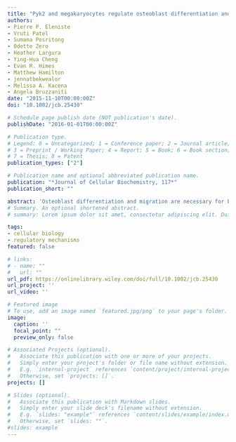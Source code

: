 ```yaml
---
title: "Pyk2 and megakaryocytes regulate osteoblast differentiation and migration via distinct and overlapping mechanisms"
authors:
- Pierre P. Eleniste
- Vruti Patel
- Sumana Posritong
- Odette Zero
- Heather Largura
- Ying-Hua Cheng
- Evan R. Himes
- Matthew Hamilton
- jennatbekwealor
- Melissa A. Kacena
- Angela Bruzzaniti
date: "2015-11-10T00:00:00Z"
doi: "10.1002/jcb.25430"

# Schedule page publish date (NOT publication's date).
publishDate: "2016-01-01T00:00:00Z"

# Publication type.
# Legend: 0 = Uncategorized; 1 = Conference paper; 2 = Journal article;
# 3 = Preprint / Working Paper; 4 = Report; 5 = Book; 6 = Book section;
# 7 = Thesis; 8 = Patent
publication_types: ["2"]

# Publication name and optional abbreviated publication name.
publication: "*Journal of Cellular Biochemistry, 117*"
publication_short: ""

abstract: 'Osteoblast differentiation and migration are necessary for bone formation during bone remodeling. Mice lacking the proline-rich tyrosinekinase Pyk2 (Pyk2-KO) have increased bone mass, in part due to increased osteoblast proliferation. Megakaryocytes (MKs), the platelet-producing cells, also promote osteoblast proliferation in vitro and bone-formation in vivo via a pathway that involves Pyk2. In the currentstudy, we examined the mechanism of action of Pyk2, and the role of MKs, on osteoblast differentiation and migration. We found that Pyk2-KOosteoblasts express elevated alkaline phosphatase (ALP), type I collagen and osteocalcin mRNA levels as well as increased ALP activity, andmineralization, conﬁrming that Pyk2 negatively regulates osteoblast function. Since Pyk2 Y402 phosphorylation is important for its catalyticactivity and for its protein-scaffolding functions, we expressed the phosphorylation-mutant (Pyk2Y402F) and kinase-mutant (Pyk2K457A)inPyk2-KO osteoblasts. Both Pyk2Y402Fand Pyk2K457Areduced ALP activity, whereas only kinase-inactive Pyk2K457Ainhibited Pyk2-KOosteoblast migration. Consistent with a role for Pyk2 on ALP activity, co-culture of MKs with osteoblasts led to a decrease in the level ofphosphorylated Pyk2 (pY402) as well as a decrease in ALP activity. Although, Pyk2-KO osteoblasts exhibited increased migration compared towild-type osteoblasts, Pyk2 expression was not required necessary for the ability of MKs to stimulate osteoblast migration. Together, these datasuggest that osteoblast differentiation and migration are inversely regulated by MKs via distinct Pyk2-dependent and independent signalingpathways. Novel drugs that distinguish between the kinase-dependent or protein-scaffolding functions of Pyk2 may provide therapeuticspeciﬁcity for the control of bone-related diseases.'
# Summary. An optional shortened abstract.
# summary: Lorem ipsum dolor sit amet, consectetur adipiscing elit. Duis posuere tellus ac convallis placerat. Proin tincidunt magna sed ex sollicitudin condimentum.

tags:
- cellular biology
- regulatory mechanisms
featured: false

# links:
# - name: ""
#   url: ""
url_pdf: https://onlinelibrary.wiley.com/doi/full/10.1002/jcb.25430
url_project: ''
url_video: ''

# Featured image
# To use, add an image named `featured.jpg/png` to your page's folder. 
image:
  caption: ''
  focal_point: ""
  preview_only: false

# Associated Projects (optional).
#   Associate this publication with one or more of your projects.
#   Simply enter your project's folder or file name without extension.
#   E.g. `internal-project` references `content/project/internal-project/index.md`.
#   Otherwise, set `projects: []`.
projects: []

# Slides (optional).
#   Associate this publication with Markdown slides.
#   Simply enter your slide deck's filename without extension.
#   E.g. `slides: "example"` references `content/slides/example/index.md`.
#   Otherwise, set `slides: ""`.
#slides: example
---
```


